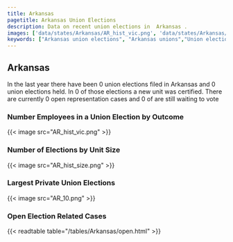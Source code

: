 ```yaml
---
title: Arkansas
pagetitle: Arkansas Union Elections
description: Data on recent union elections in  Arkansas .
images: ['data/states/Arkansas/AR_hist_vic.png', 'data/states/Arkansas/AR_hist_size.png', 'data/states/Arkansas/AR_10.png']
keywords: ["Arkansas union elections", "Arkansas unions","Union elections"]
---
```

##  Arkansas

In the last year there have been 0 union elections filed in Arkansas and 0 union elections held. In 0 of those elections a new unit was certified. There are currently 0 open representation cases and 0 of are still waiting to vote

### Number Employees in a Union Election by Outcome
{{< image src="AR_hist_vic.png" >}}

### Number of Elections by Unit Size
{{< image src="AR_hist_size.png" >}}

### Largest Private Union Elections
{{< image src="AR_10.png" >}}

### Open Election Related Cases
{{< readtable table="/tables/Arkansas/open.html" >}}

